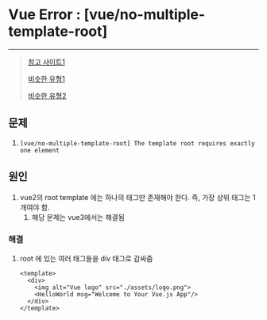 # Vue Error : [vue/no-multiple-template-root]

---

>[참고 사이트1](https://velog.io/@essential193/Vue3-%EC%97%B4-%EB%B0%9B%EB%8A%94-%EC%A0%90)
>
>[비슷한 유형1](https://wouldyou.tistory.com/66#The%20template%20root%20requires%20exactly%20one%20element.eslint-plugin-vue-1)
>
>[비슷한 유형2](https://velog.io/@nammm/vue3-vueno-multiple-template-root-%EC%98%A4%EB%A5%98)

## 문제 

1. `[vue/no-multiple-template-root] The template root requires exactly one element`

## 원인 

1. vue2의 root template 에는 하나의 태그만 존재해야 한다. 즉, 가장 상위 태그는 1개여야 함. 
   1. 해당 문제는 vue3에서는 해결됨 

### 해결

1. root 에 있는 여러 태그들을 div 태그로 감싸줌 

   ```vue
   <template>
     <div>
       <img alt="Vue logo" src="./assets/logo.png">
       <HelloWorld msg="Welcome to Your Vue.js App"/>
     </div>
   </template>
   ```

   

